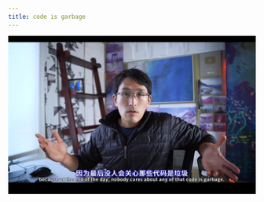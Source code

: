 ```yaml
---
title: code is garbage
---
```


![image-20210721220425536](https://raw.githubusercontent.com/Usigned/pic-typora/main/images/image-20210721220425536.png)

